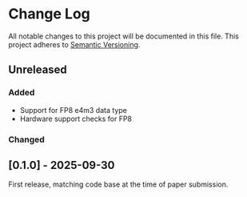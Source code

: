 # Change Log

All notable changes to this project will be documented in this file. This
project adheres to [Semantic Versioning](http://semver.org/).

## Unreleased

### Added

- Support for FP8 e4m3 data type
- Hardware support checks for FP8

### Changed

## [0.1.0] - 2025-09-30

First release, matching code base at the time of paper submission.